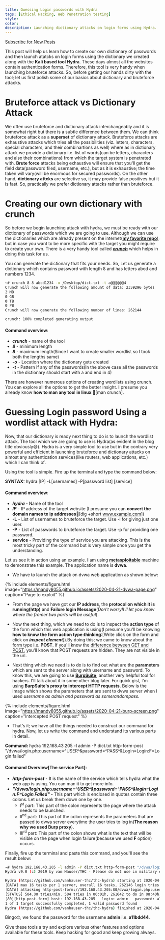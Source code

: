 ```yaml
---
title: Guessing Login passwords with Hydra
tags: [Ethical Hacking, Web Penetration testing]
style:
color:
description: Launching dictionary attacks on login forms using Hydra.
---
```

<a class="text-center" href="https://feedburner.google.com/fb/a/mailverify?uri=Mandy8055&amp;loc=en_US" onclick="window.open(this.href, 'subscribe',
    'left=20,top=20,width=500,height=500,toolbar=1,resizable=0'); return false;">Subscribe for New Posts</a>

This post will help us learn how to create our own dictionary of passwords and then launch atatcks on login forms using the dictionary we created along with the **Kali based tool Hydra**. These days almost all the websites contain authentication forms. Therefore, this tool is very handy when launching bruteforce attacks. So, before getting our hands dirty with the tool; let us first polish some of our basics about dictionary and bruteforce attacks.

# Bruteforce attack vs Dictionary Attack
We often use bruteforce and dictionary attack interchangeably and it is somewhat right but there is a subtle difference between them. We can think bruteforce attack as a **superset** of dictionary attack. Bruteforce attacks are exhaustive attacks which tries all the possibilities (viz. letters, characters, special characters, and their combinartions as well) where as in dictionary attack we provide a dictionary i.e. list of words(can be letters, characters and also their combinations) from which the target system is penetrated with. **Brute force** attacks being exhaustive will ensure that you'll get the field data(password filed, username, etc.), but as it is exhaustive; the time taken will vary(will be enormous for secured passwords). On the other hand, **dictionary attcks** are selective so, it may provide false positives but it is fast. So, practically we prefer dictionary attacks rather than bruteforce.

# Creating our own dictionary with crunch
So before we begin launching attack with hydra, we must be ready with our dictionary of passwords which we are going to use. Although we can use the dictionaries which are already present on the internet([**my favorite repo**](https://github.com/danielmiessler/SecLists)); but in case you want to be more specific with the target you might require to create your own. There is a very handy tool called [**_crunch_**](https://www.google.com/url?sa=t&rct=j&q=&esrc=s&source=web&cd=15&cad=rja&uact=8&ved=2ahUKEwigneWshvnoAhUlzTgGHREsBv4QFjAOegQIDRAR&url=https%3A%2F%2Fwww.hackingtutorials.org%2Fgeneral-tutorials%2Fcrunch-password-list-generation%2F&usg=AOvVaw0BMw909BGMczMnzcP93BFO) which helps in doing this task for us.

You can generate the dictionary that fits your needs. So, Let us generate a dictionary which contains password with length 8 and has letters abcd and numbers 1234. 
```bash
~# crunch 8 8 abcd1234 -o /Desktop/dict.txt -t a@@@@@@4
Crunch will now generate the following amount of data: 2359296 bytes
2 MB
0 GB
0 TB
0 PB
Crunch will now generate the following number of lines: 262144 

crunch: 100% completed generating output
```
#### Command overview:

* **_crunch_** - name of the tool
* **_8_** - minimum length
* **_8_** - maximum length(Since I want to create smaller wordlist so I took both the lengths same)
* **_-o_** - Location where the dictionary gets created
* **_-t_** - Pattern if any of the passwords(In the above case all the passwords in the dictionary should start with a and end in 4)

There are however numerous options of creating wordlists using crunch. You can explore all the options to get the better insight. I presume you already know **how to man any tool in linux** :thinking:[man crunch].

# Guessing Login password Using a wordlist attack with Hydra:
Now, that our dictionary is ready next thing to do is to launch the wordlist attack. The tool which we are going to use is Hydra(as evident in the blog title obviously:sweat_smile:). Hydra is a very simple tool to use but in the contrary very powerful and efficient in launching bruteforce and dictionary attacks on almost any authentication services(like routers, web applications, etc.) which I can think of.

Using the tool is simple. Fire up the terminal and type the command below:

**SYNTAX:** hydra [IP] -L[usernames] -P[password list] [service]
#### Command overview:
* **_hydra_** - Name of the tool
* **_IP_** - IP address of the target website (I presume you can **convert the domain names to ip addresses**:thinking:[dig +short www.example.com]) 
* **-L** - List of usernames to bruteforce the target. Use -l for giving just one user.
* **-P** - List of passwords to bruteforce the target. Use -p for providing one password.
* **service** - Providing the type of service you are attacking. This is the most tricky part of the command but is very simple once you get the understanding.

Let us see it in action using an example. I am using [**metasploitable**](https://information.rapid7.com/download-metasploitable-2017.html) machine to demonstrate this example. The application name is **dvwa**.

* We have to launch the attack on dvwa web application as shown below:

{% include elements/figure.html image="https://mandy8055.github.io/assets/2020-04-21-dvwa-page.png" caption="Page to exploit" %}

* From the page we have got our **IP address**, the **protocol on which it is running(http)** and **Failure login Message**(_Don't worry!I'll let you know where the fromer two parts will be useful_).

* Now the next thing, which we need to do is to inspect the **action type** of the form which this web application is using(I presume you'll be knowing **how to know the form action type:thinking**:[Write click on the form and click on **_inspect element_**]).By doing this; we came to know about the form type i.e. **POST**. If you'll know the [difference between GET and POST](https://www.google.com/url?sa=t&rct=j&q=&esrc=s&source=web&cd=12&cad=rja&uact=8&ved=2ahUKEwj8xJn8tfnoAhVUfisKHQZ1CoQQFjALegQIAhAB&url=https%3A%2F%2Fwww.w3schools.com%2Ftags%2Fref_httpmethods.asp&usg=AOvVaw1Jv4zkrWlgxGHp_1W9ypYB), you'll know that POST requests are hidden. They are not visible in the url.

* Next thing which we need is to do is to find out what are the **parameters** which are sent to the server along with username and password. To know this, we are going to use [**BurpSuite**](https://portswigger.net/burp); another very helpful tool for hackers. I'll talk about it in some other blog later. For quick gist, I'm using **BurpSuite's proxy to intercept HTTP requests**. Below is the image which shows the parameters that are sent to dvwa server when I used _username as admin and password as somerandompass_.

{% include elements/figure.html image="https://mandy8055.github.io/assets/2020-04-21-burp-screen.png" caption="Intercepted POST request" %}

* That's it; we have all the things needed to construct our command for hydra. Now, let us write the command and understand its various parts in detail.

**Command:** hydra 192.168.43.205 -l admin -P dict.txt http-form-post "/dvwa/login.php:username=^USER^&password=^PASS^&Login=Login:F=Login failed"

#### Command Overview[The service Part]:

* **_http-form-post_** - It is the name of the service which tells hydra what the web app is using. You can man it to get more info.
* **_"/dvwa/login.php:username=^USER^&password=^PASS^&login=Login:F=Login Failed"_** - This part which is enclosed in quotes contain three colons. Let us break them down one by one.
    * I<sup>st</sup> part: This part of the colon represents the page where the attack needs to be launched.
    * II<sup>nd</sup> part: This part of the colon represents the parameters that are passed to dvwa server everytime the user tries to log in(**The reason why we used Burp proxy**).
    * III<sup>rd</sup> part: This part of the colon shows what is the text that will be visible on the page when login failure(because we used **F** option) occurs.

Finally, fire up the terminal and paste this command, and you'll see the result below:

```bash
~# hydra 192.168.43.205 -l admin -P dict.txt http-form-post "/dvwa/login.php:username=^USER^&password=^PASS^&Login=Login:F=Login failed"
Hydra v9.0 (c) 2019 by van Hauser/THC - Please do not use in military or secret service organizations, or for illegal purposes.

Hydra (https://github.com/vanhauser-thc/thc-hydra) starting at 2020-04-21 16:14:47
[DATA] max 16 tasks per 1 server, overall 16 tasks, 262146 login tries (l:1/p:262146), ~16385 tries per task
[DATA] attacking http-post-form://192.168.43.205:80/dvwa/login.php:username=^USER^&password=^PASS^&Login=Login:F=Login failed
[STATUS] 504.00 tries/min, 504 tries in 00:01h, 261642 to do in 08:40h, 16 active
[80][http-post-form] host: 192.168.43.205   login: admin   password: a11bdd44
1 of 1 target successfully completed, 1 valid password found
Hydra (https://github.com/vanhauser-thc/thc-hydra) finished at 2020-04-21 16:16:02
```

Bingo:nerd_face:, we found the password for the username **admin** i.e. **a11bdd44**. 

Give these tools a try and explore various other features and options available for these tools. Keep hacking for good and keep growing always.




